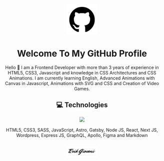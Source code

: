 <div align="center">
   <img width="20%" src="https://raw.githubusercontent.com/ErikGIovani/ErikGIovani/main/images/new-github.png">
  <h1>Welcome To My GitHub Profile</h1>
   <p>Hello 👋 I am a Frontend Developer with more than 3 years of experience in HTML5, CSS3, Javascript and knowledge in CSS Architectures and CSS Animations. I am currently learning English, Advanced Animations with Canvas in Javascript, Animations with SVG and CSS and Creation of Video Games.</p>	   
</div>

<div align="center">
   <h2>💻 Technologies</h2>
   <img width="60%" src="https://skillicons.dev/icons?i=html,css,sass,javascript,astro,gatsby,nodejs,react,nextjs,wordpress,expressjs,graphql,apollo,figma,md&perline=7">
   <p>HTML5, CSS3, SASS, JavaScript, Astro, Gatsby, Node JS, React, Next JS, Wordpress, Express JS, GraphQL, Apollo, Figma and Markdown</p>
</div>

## 
<div align="center">
  <img width="20%" src="https://raw.githubusercontent.com/ErikGIovani/ErikGIovani/main/images/new-logo.png"></a>
</div>




<!--
**ErikGIovani/ErikGIovani** is a ✨ _special_ ✨ repository because its `README.md` (this file) appears on your GitHub profile.

Here are some ideas to get you started:

- 🔭 I’m currently working on ....
- 🌱 I’m currently learning ...
- 👯 I’m looking to collaborate on ...
- 🤔 I’m looking for help with ...
- 💬 Ask me about ...
- 📫 How to reach me: ...
- 😄 Pronouns: ...
- ⚡ Fun fact: ...
-->
